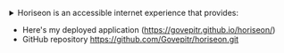 <p>
<details>
<summary>Horiseon is an accessible internet experience that provides:</summary>
 <p> - Search Engine Optimization<strong>(SEO)</strong> increases your visibility and finds customers that are just right for your business.</p>
 <p> - Online Reputation Management provides you with the control over what potential customers see when they search for your busienss.</p>
 <p> - Social Media Marketing is a service provided to match your business with platforms suited to your brand!</p>

</details>
</p>

- Here's my deployed application (https://govepitr.github.io/horiseon/)
- GitHub repository https://github.com/Govepitr/horiseon.git
